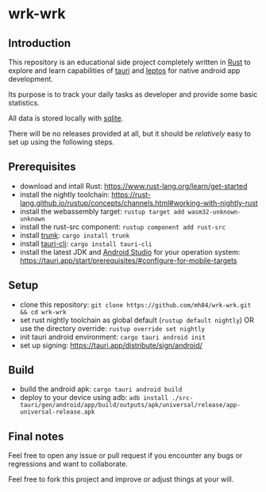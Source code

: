 # wrk-wrk

## Introduction

This repository is an educational side project completely written in [Rust](https://www.rust-lang.org/) to explore and learn capabilities of [tauri](https://tauri.app/) and [leptos](https://leptos.dev/) for native android app development.

Its purpose is to track your daily tasks as developer and provide some basic statistics.

All data is stored locally with [sqlite](https://www.sqlite.org/).

There will be no releases provided at all, but it should be _relatively_ easy to set up using the following steps.

## Prerequisites

- download and intall Rust: https://www.rust-lang.org/learn/get-started
- install the nightly toolchain: https://rust-lang.github.io/rustup/concepts/channels.html#working-with-nightly-rust
- install the webassembly target: `rustup target add wasm32-unknown-unknown`
- install the rust-src component: `rustup component add rust-src`
- install [trunk](https://trunkrs.dev/): `cargo install trunk`
- install [tauri-cli](https://v1.tauri.app/v1/api/cli/): `cargo install tauri-cli`
- install the latest JDK and [Android Studio](https://developer.android.com/studio) for your operation system: https://tauri.app/start/prerequisites/#configure-for-mobile-targets

## Setup

- clone this repository: `git clone https://github.com/mh84/wrk-wrk.git && cd wrk-wrk`
- set rust nightly toolchain as global default (`rustup default nightly`) OR use the directory override: `rustup override set nightly`
- init tauri android environment: `cargo tauri android init`
- set up signing: https://tauri.app/distribute/sign/android/

## Build

- build the android apk: `cargo tauri android build`
- deploy to your device using adb: `adb install ./src-tauri/gen/android/app/build/outputs/apk/universal/release/app-universal-release.apk`

## Final notes

Feel free to open any issue or pull request if you encounter any bugs or regressions and want to collaborate.

Feel free to fork this project and improve or adjust things at your will.
